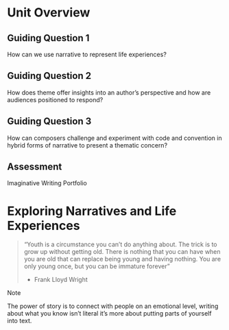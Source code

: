 # Unit Overview
## Guiding Question 1
How can we use narrative to represent life experiences?
## Guiding Question 2
How does theme offer insights into an author’s perspective and how are audiences positioned to respond?
## Guiding Question 3
How can composers challenge and experiment with code and convention in hybrid forms of narrative to present a thematic concern?
## Assessment
Imaginative Writing Portfolio
# Exploring Narratives and Life Experiences
> “Youth is a circumstance you can’t do anything about. The trick is to grow up without getting old. There is nothing that you can have when you are old that can replace being young and having nothing. You are only young once, but you can be immature forever”
> - Frank Lloyd Wright

> [!NOTE]
> The power of story is to connect with people on an emotional level, writing about what you know isn’t literal it’s more about putting parts of yourself into text.
